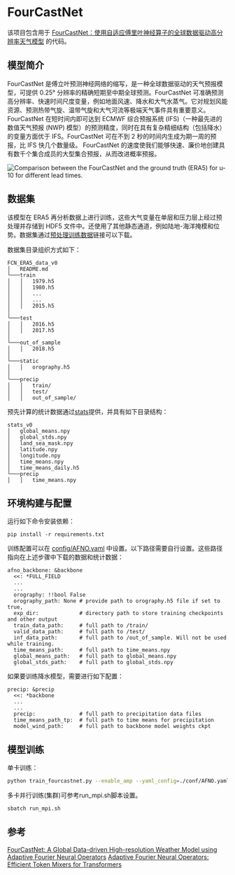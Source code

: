# FourCastNet

该项目包含用于 [FourCastNet：使用自适应傅里叶神经算子的全球数据驱动高分辨率天气模型](https://arxiv.org/abs/2202.11214) 的代码。

## 模型简介

FourCastNet 是傅立叶预测神经网络的缩写，是一种全球数据驱动的天气预报模型，可提供 0.25° 分辨率的精确短期至中期全球预测。FourCastNet 可准确预测高分辨率、快速时间尺度变量，例如地面风速、降水和大气水蒸气。它对规划风能资源、预测热带气旋、温带气旋和大气河流等极端天气事件具有重要意义。FourCastNet 在短时间内即可达到 ECMWF 综合预报系统 (IFS)（一种最先进的数值天气预报 (NWP) 模型）的预测精度，同时在具有复杂精细结构（包括降水）的变量方面优于 IFS。FourCastNet 可在不到 2 秒的时间内生成为期一周的预报，比 IFS 快几个数量级。 FourCastNet 的速度使我们能够快速、廉价地创建具有数千个集合成员的大型集合预报，从而改进概率预报。

![Comparison between the FourCastNet and the ground truth (ERA5) for $u-10$ for
different lead times.](../../../doc/FourCastNet.gif)

## 数据集

该模型在 ERA5 再分析数据上进行训练，这些大气变量在单层和压力层上经过预处理并存储到 HDF5 文件中。还使用了其他静态通道，例如陆地-海洋掩模和位势。数据集通过[预处理训练数据](https://app.globus.org/file-manager?origin_id=945b3c9e-0f8c-11ed-8daf-9f359c660fbd&origin_path=%2F~%2Fdata%2F)链接可以下载。

数据集目录组织方式如下：

```
FCN_ERA5_data_v0
│   README.md
└───train
│   │   1979.h5
│   │   1980.h5
│   │   ...
│   │   ...
│   │   2015.h5
│   
└───test
│   │   2016.h5
│   │   2017.h5
│
└───out_of_sample
│   │   2018.h5
│
└───static
│   │   orography.h5
│
└───precip
│   │   train/
│   │   test/
│   │   out_of_sample/
```

预先计算的统计数据通过[stats](https://app.globus.org/file-manager?origin_id=945b3c9e-0f8c-11ed-8daf-9f359c660fbd&origin_path=%2F~%2Fadditional%2F)提供，并具有如下目录结构：

```
stats_v0
│   global_means.npy  
│   global_stds.npy  
│   land_sea_mask.npy  
│   latitude.npy  
│   longitude.npy  
│   time_means.npy
│   time_means_daily.h5
└───precip
│   │   time_means.npy
```

## 环境构建与配置

运行如下命令安装依赖：

```
pip install -r requirements.txt
```

训练配置可以在 [config/AFNO.yaml](config/AFNO.yaml) 中设置。以下路径需要自行设置。这些路径指向在上述步骤中下载的数据和统计数据：

```
afno_backbone: &backbone
  <<: *FULL_FIELD
  ...
  ...
  orography: !!bool False 
  orography_path: None # provide path to orography.h5 file if set to true, 
  exp_dir:             # directory path to store training checkpoints and other output
  train_data_path:     # full path to /train/
  valid_data_path:     # full path to /test/
  inf_data_path:       # full path to /out_of_sample. Will not be used while training.
  time_means_path:     # full path to time_means.npy
  global_means_path:   # full path to global_means.npy
  global_stds_path:    # full path to global_stds.npy
```

如果要训练降水模型，需要进行如下配置：

```
precip: &precip
  <<: *backbone
  ...
  ...
  precip:              # full path to precipitation data files 
  time_means_path_tp:  # full path to time means for precipitation
  model_wind_path:     # full path to backbone model weights ckpt
```

## 模型训练

单卡训练：

```bash
python train_fourcastnet.py --enable_amp --yaml_config=./conf/AFNO.yaml --config='afno_backbone' --run_num='check_exp'
```

多卡并行训练(集群)可参考run_mpi.sh脚本设置。

```bash
sbatch run_mpi.sh
```

## 参考

[FourCastNet: A Global Data-driven High-resolution Weather Model using Adaptive Fourier Neural Operators](https://arxiv.org/abs/2202.11214)
[Adaptive Fourier Neural Operators:
Efficient Token Mixers for Transformers](https://openreview.net/pdf?id=EXHG-A3jlM)
